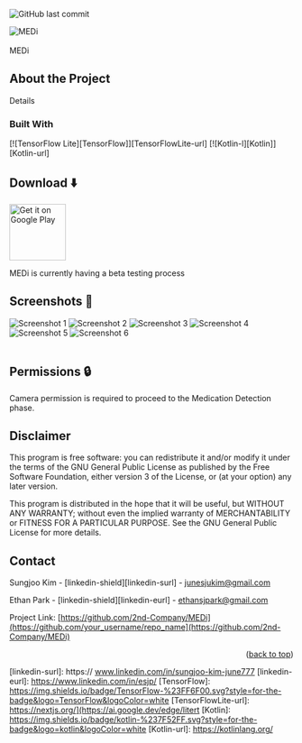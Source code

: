 ![GitHub last commit](https://img.shields.io/github/last-commit/stratumauth/app?style=flat)


![MEDi](./doc/Icon/logo.jpeg)
<br/><br/>
MEDi

## About the Project
Details

### Built With
[![TensorFlow Lite][TensorFlow]][TensorFlowLite-url]
[![Kotlin-l][Kotlin]][Kotlin-url]

## Download ⬇️
[<img alt="Get it on Google Play" height="100" src="./doc/googleplay.png">]([https://play.google.com/store/apps/details?id=com.stratumauth.app](https://play.google.com/apps/testing/com.MedI))

MEDi is currently having a beta testing process

## Screenshots 📱

![Screenshot 1](./doc/Photo/Screenshot1.jpeg)
![Screenshot 2](./doc/Photo/Screenshot2.jpeg)
![Screenshot 3](./doc/Photo/Screenshot3.jpeg)
![Screenshot 4](./doc/Photo/Screenshot4.jpeg)
![Screenshot 5](./doc/Photo/Screenshot5.jpeg)
![Screenshot 6](./doc/Photo/Screenshot6.jpeg)
<br/><br/>

## Permissions 🔒

Camera permission is required to proceed to the Medication Detection phase.

## Disclaimer

This program is free software: you can redistribute it and/or modify it under the terms of the GNU General Public License as published by the Free Software Foundation, either version 3 of the License, or (at your option) any later version.

This program is distributed in the hope that it will be useful, but WITHOUT ANY WARRANTY; without even the implied warranty of MERCHANTABILITY or FITNESS FOR A PARTICULAR PURPOSE. See the GNU General Public License for more details.

<!-- CONTACT -->
## Contact

Sungjoo Kim - [linkedin-shield][linkedin-surl] - junesjukim@gmail.com

Ethan Park - [linkedin-shield][linkedin-eurl] - ethansjpark@gmail.com

Project Link: [https://github.com/2nd-Company/MEDi](https://github.com/your_username/repo_name](https://github.com/2nd-Company/MEDi)

<p align="right">(<a href="#readme-top">back to top</a>)</p>


<!-- MARKDOWN LINKS & IMAGES -->
[linkedin-shield]: ./doc/Icon/Linkedin.png
[linkedin-surl]: https:// www.linkedin.com/in/sungjoo-kim-june777
[linkedin-eurl]: https://www.linkedin.com/in/esjp/
[TensorFlow]: https://img.shields.io/badge/TensorFlow-%23FF6F00.svg?style=for-the-badge&logo=TensorFlow&logoColor=white
[TensorFlowLite-url]: https://nextjs.org/](https://ai.google.dev/edge/litert
[Kotlin]: https://img.shields.io/badge/kotlin-%237F52FF.svg?style=for-the-badge&logo=kotlin&logoColor=white
[Kotlin-url]: https://kotlinlang.org/
